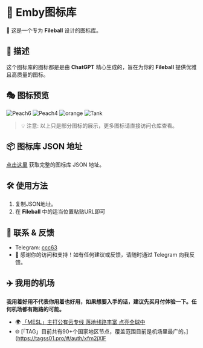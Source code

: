 # 🎨 Emby图标库

🌟 这是一个专为 **Fileball** 设计的图标库。

## 🚀 描述
这个图标库的图标都是是由 **ChatGPT** 精心生成的，旨在为你的 **Fileball** 提供优雅且高质量的图标。

## 🎭 图标预览

![Peach6](https://raw.githubusercontent.com/cc63/Fileball/main/icons/Peach6.png)
![Peach4](https://raw.githubusercontent.com/cc63/Fileball/main/icons/Peach4.png)
![orange](https://raw.githubusercontent.com/cc63/Fileball/main/icons/Orange3.png)
![Tank](https://raw.githubusercontent.com/cc63/Fileball/main/icons/Tank3.png)

> 💡 注意: 以上只是部分图标的展示，更多图标请直接访问仓库查看。

## 📦 图标库 JSON 地址
[点击这里](https://raw.githubusercontent.com/cc63/Fileball/main/icons.json) 获取完整的图标库 JSON 地址。

## 🛠 使用方法
1. 复制JSON地址。
2. 在 **Fileball** 中的适当位置粘贴URL即可

## 💼 联系 & 反馈
-  Telegram: [ccc63](https://t.me/ccc63)
- 🙌 感谢你的访问和支持！如有任何建议或反馈，请随时通过 Telegram 向我反馈。

## ✈️ 我用的机场

**我用着好用不代表你用着也好用，如果想要入手的话，建议先买月付体验一下。任何机场都有跑路的可能。**

- 🌍 [「MESL」主打公有云专线 落地线路丰富 点亮全球中](https://in.mesl.cloud/#/register?code=YiKXC8T0)
- 🌐 [「TAG」目前共有90+个国家地区节点，覆盖范围目前是机场里最广的。](https://tagss01.pro/#/auth/xfm2jXlF
